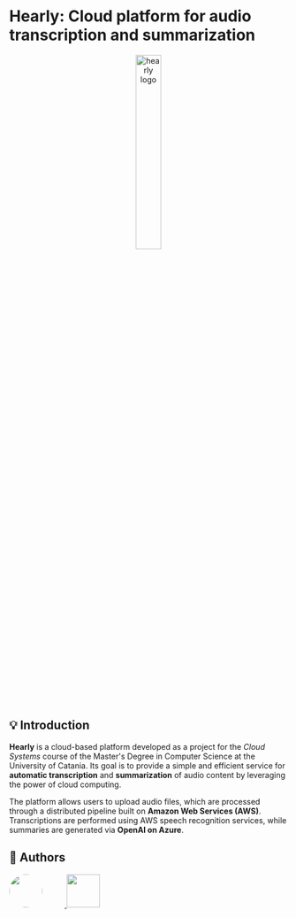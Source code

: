 # Hearly: Cloud platform for audio transcription and summarization

<p align="center">
  <img src="https://github.com/user-attachments/assets/27fb3961-78a4-465c-8745-8428aefdefb3" alt="hearly logo" width="30%" height="30%" />
</p>

## 💡 Introduction
**Hearly** is a cloud-based platform developed as a project for the *Cloud Systems* course of the Master's Degree in Computer Science at the University of Catania. Its goal is to provide a simple and efficient service for **automatic transcription** and **summarization** of audio content by leveraging the power of cloud computing.

The platform allows users to upload audio files, which are processed through a distributed pipeline built on **Amazon Web Services (AWS)**. Transcriptions are performed using AWS speech recognition services, while summaries are generated via **OpenAI on Azure**.

## 👥 Authors
<a href="https://github.com/ManciSee">
  <img src="https://avatars.githubusercontent.com/u/80248296?v=4" style="width:60px; height:60px; border-radius: 50%; margin-right: 40px;">
</a>
<a href="https://github.com/enrysorb">
  <img src="https://avatars.githubusercontent.com/u/71724073?v=4" style=width:60px; height:60px; border-radius: 50%;">
</a>
